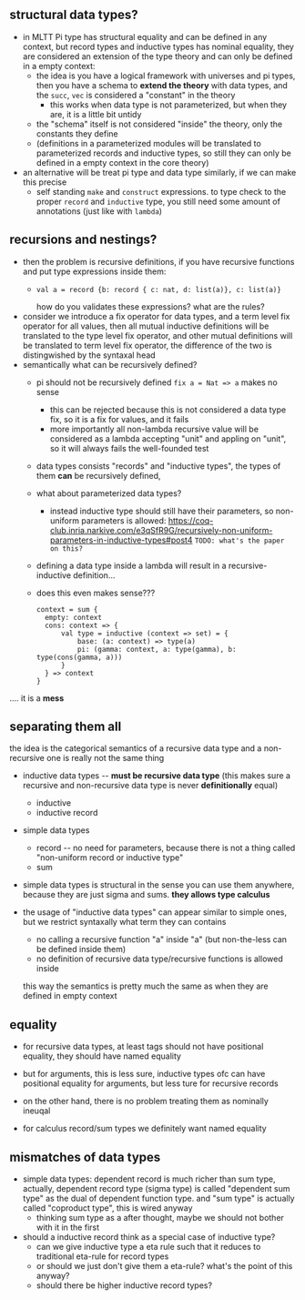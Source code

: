 ## structural data types?

* in MLTT Pi type has structural equality and can be defined in any context, but record types and inductive types has nominal equality, they are considered an extension of the type theory and can only be defined in a empty context:
    * the idea is you have a logical framework with universes and pi types, then you have a schema to **extend the theory** with data types, and the `succ`, `vec` is considered a "constant" in the theory
        * this works when data type is not parameterized, but when they are, it is a little bit untidy
    * the "schema" itself is not considered "inside" the theory, only the constants they define
    * (definitions in a parameterized modules will be translated to parameterized records and inductive types, so still they can only be defined in a empty context in the core theory)
* an alternative will be treat pi type and data type similarly, if we can make this precise
    * self standing `make` and `construct` expressions. to type check to the proper `record` and `inductive` type, you still need some amount of annotations (just like with `lambda`)

## recursions and nestings?

* then the problem is recursive definitions, if you have recursive functions and put type expressions inside them:
    * ```
      val a = record {b: record { c: nat, d: list(a)}, c: list(a)}
      ```
      how do you validates these expressions? what are the rules?
* consider we introduce a fix operator for data types, and a term level fix operator for all values, then all mutual inductive definitions will be translated to the type level fix operator, and other mutual definitions will be translated to term level fix operator, the difference of the two is distingwished by the syntaxal head
* semantically what can be recursively defined?
    * pi should not be recursively defined `fix a = Nat => a` makes no sense
        * this can be rejected because this is not considered a data type fix, so it is a fix for values, and it fails
        * more importantly all non-lambda recursive value will be considered as a lambda accepting "unit" and appling on "unit", so it will always fails the well-founded test
    * data types consists "records" and "inductive types", the types of them **can** be recursively defined, 
    * what about parameterized data types?
        * instead inductive type should still have their parameters, so non-uniform parameters is allowed: https://coq-club.inria.narkive.com/e3qSfR9G/recursively-non-uniform-parameters-in-inductive-types#post4 `TODO: what's the paper on this?`
    * defining a data type inside a lambda will result in a recursive-inductive definition...

    * does this even makes sense???
      ```
      context = sum {
        empty: context
        cons: context => {
            val type = inductive (context => set) = {
                base: (a: context) => type(a)
                pi: (gamma: context, a: type(gamma), b: type(cons(gamma, a)))
            }
        } => context
      }
      ```

.... it is a **mess**

## separating them all

the idea is the categorical semantics of a recursive data type and a non-recursive one is really not the same thing
* inductive data types -- **must be recursive data type** (this makes sure a recursive and non-recursive data type is never **definitionally** equal)
  * inductive
  * inductive record
* simple data types
  * record -- no need for parameters, because there is not a thing called "non-uniform record or inductive type"
  * sum

* simple data types is structural in the sense you can use them anywhere, because they are just sigma and sums. **they allows type calculus**
  
* the usage of "inductive data types" can appear similar to simple ones, but we restrict syntaxally what term they can contains
    * no calling a recursive function "a" inside "a" (but non-the-less can be defined inside them)
    * no definition of recursive data type/recursive functions is allowed inside
    
  this way the semantics is pretty much the same as when they are defined in empty context

## equality

* for recursive data types, at least tags should not have positional equality, they should have named equality
* but for arguments, this is less sure, inductive types ofc can have positional equality for arguments, but less ture for recursive records
* on the other hand, there is no problem treating them as nominally ineuqal

* for calculus record/sum types we definitely want named equality

## mismatches of data types

* simple data types: dependent record is much richer than sum type, actually, dependent record type (sigma type) is called "dependent sum type" as the dual of dependent function type. and "sum type" is actually called "coproduct type", this is wired anyway
    * thinking sum type as a after thought, maybe we should not bother with it in the first
* should a inductive record think as a special case of inductive type?
    * can we give inductive type a eta rule such that it reduces to traditional eta-rule for record types
    * or should we just don't give them a eta-rule? what's the point of this anyway?
    * should there be higher inductive record types?